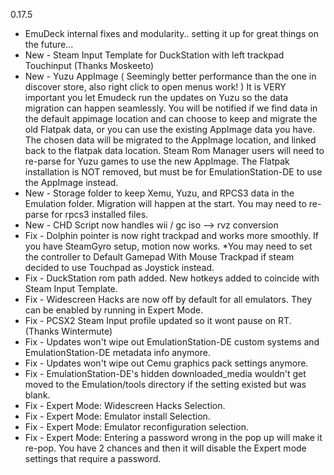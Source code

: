 0.17.5
- EmuDeck internal fixes and modularity.. setting it up for great things on the future...
- New - Steam Input Template for DuckStation with left trackpad Touchinput (Thanks Moskeeto)
- New - Yuzu AppImage ( Seemingly better performance than the one in discover store, also right click to open menus work! )
        It is VERY important you let Emudeck run the updates on Yuzu so the 
        data migration can happen seamlessly. You will be notified if we find data in the default appimage location
        and can choose to keep and migrate the old Flatpak data, or you can use the existing AppImage data you have.
        The chosen data will be migrated to the AppImage location, and linked back to the flatpak data location.
        Steam Rom Manager users will need to re-parse for Yuzu games to use the new AppImage.
        The Flatpak installation is NOT removed, but must be for EmulationStation-DE to use the AppImage instead.
- New - Storage folder to keep Xemu, Yuzu, and RPCS3 data in the Emulation folder. Migration will happen at the start. 
        You may need to re-parse for rpcs3 installed files.
- New - CHD Script now handles wii / gc iso --> rvz conversion
- Fix - Dolphin pointer is now right trackpad and works more smoothly. If you have SteamGyro setup, motion now works. 
        *You may need to set the controller to Default Gamepad With Mouse Trackpad if steam decided to use Touchpad as Joystick instead.
- Fix - DuckStation rom path added. New hotkeys added to coincide with Steam Input Template.
- Fix - Widescreen Hacks are now off by default for all emulators. They can be enabled by running in Expert Mode.
- Fix - PCSX2 Steam Input profile updated so it wont pause on RT. (Thanks Wintermute)
- Fix - Updates won't wipe out EmulationStation-DE custom systems and EmulationStation-DE metadata info anymore.
- Fix - Updates won't wipe out Cemu graphics pack settings anymore.
- Fix - EmulationStation-DE's hidden downloaded_media wouldn't get moved 
        to the Emulation/tools directory if the setting existed but was blank.
- Fix - Expert Mode: Widescreen Hacks Selection.
- Fix - Expert Mode: Emulator install Selection.
- Fix - Expert Mode: Emulator reconfiguration selection.
- Fix - Expert Mode: Entering a password wrong in the pop up will make it re-pop. 
        You have 2 chances and then it will disable the Expert mode settings that require a password.

